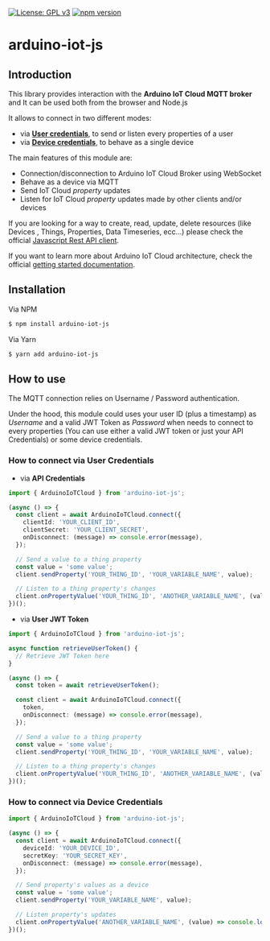 [![License: GPL v3](https://img.shields.io/badge/License-GPL%20v3-blue.svg)](https://www.gnu.org/licenses/gpl-3.0)
[![npm version](https://badge.fury.io/js/arduino-iot-js.svg)](https://badge.fury.io/js/arduino-iot-js)

# arduino-iot-js

## Introduction

This library provides interaction with the **Arduino IoT Cloud MQTT broker** and It can be used both from the browser and Node.js

It allows to connect in two different modes:

- via **[User credentials](examples/1.user-credentials/README.md)**, to send or listen every properties of a user
- via **[Device credentials](examples/2.device-credentials/README.md)**, to behave as a single device

The main features of this module are:

- Connection/disconnection to Arduino IoT Cloud Broker using WebSocket
- Behave as a device via MQTT
- Send IoT Cloud _property_ updates
- Listen for IoT Cloud _property_ updates made by other clients and/or devices

If you are looking for a way to create, read, update, delete resources (like Devices , Things, Properties, Data Timeseries, ecc...) please check the official [Javascript Rest API client](https://www.npmjs.com/package/@arduino/arduino-iot-client).

If you want to learn more about Arduino IoT Cloud architecture, check the official [getting started documentation](https://www.arduino.cc/en/IoT/HomePage).

## Installation

Via NPM

```bash
$ npm install arduino-iot-js
```

Via Yarn

```bash
$ yarn add arduino-iot-js
```

## How to use

The MQTT connection relies on Username / Password authentication.

Under the hood, this module could uses your user ID (plus a timestamp) as _Username_ and a valid JWT Token as _Password_ when needs to connect to every properties (You can use either a valid JWT token or just your API Credentials) or some device credentials.

### How to connect via **User Credentials**

- via **API Credentials**

```typescript
import { ArduinoIoTCloud } from 'arduino-iot-js';

(async () => {
  const client = await ArduinoIoTCloud.connect({
    clientId: 'YOUR_CLIENT_ID',
    clientSecret: 'YOUR_CLIENT_SECRET',
    onDisconnect: (message) => console.error(message),
  });

  // Send a value to a thing property
  const value = 'some value';
  client.sendProperty('YOUR_THING_ID', 'YOUR_VARIABLE_NAME', value);

  // Listen to a thing property's changes
  client.onPropertyValue('YOUR_THING_ID', 'ANOTHER_VARIABLE_NAME', (value) => console.log(value));
})();
```

- via **User JWT Token**

```typescript
import { ArduinoIoTCloud } from 'arduino-iot-js';

async function retrieveUserToken() {
  // Retrieve JWT Token here
}

(async () => {
  const token = await retrieveUserToken();

  const client = await ArduinoIoTCloud.connect({
    token,
    onDisconnect: (message) => console.error(message),
  });

  // Send a value to a thing property
  const value = 'some value';
  client.sendProperty('YOUR_THING_ID', 'YOUR_VARIABLE_NAME', value);

  // Listen to a thing property's changes
  client.onPropertyValue('YOUR_THING_ID', 'ANOTHER_VARIABLE_NAME', (value) => console.log(value));
})();
```

### How to connect via **Device Credentials**

```typescript
import { ArduinoIoTCloud } from 'arduino-iot-js';

(async () => {
  const client = await ArduinoIoTCloud.connect({
    deviceId: 'YOUR_DEVICE_ID',
    secretKey: 'YOUR_SECRET_KEY',
    onDisconnect: (message) => console.error(message),
  });

  // Send property's values as a device
  const value = 'some value';
  client.sendProperty('YOUR_VARIABLE_NAME', value);

  // Listen property's updates
  client.onPropertyValue('ANOTHER_VARIABLE_NAME', (value) => console.log(value));
})();
```
